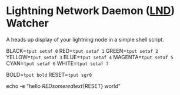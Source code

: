 # Lightning Network Daemon ([LND](https://github.com/lightningnetwork/lnd "lnd github")) Watcher 
A heads up display of your lightning node in a simple shell script. 
 
BLACK=`tput setaf 0`
RED=`tput setaf 1`
GREEN=`tput setaf 2`
YELLOW=`tput setaf 3`
BLUE=`tput setaf 4`
MAGENTA=`tput setaf 5`
CYAN=`tput setaf 6`
WHITE=`tput setaf 7`

BOLD=`tput bold`
RESET=`tput sgr0`

echo -e "hello ${RED}some red text${RESET} world"